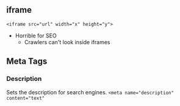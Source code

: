 ## iframe
`<iframe src="url" width="x" height="y">`
- Horrible for SEO
	- Crawlers can't look inside iframes


## Meta Tags

### Description
Sets the description for search engines.
`<meta name="description" content="text"`